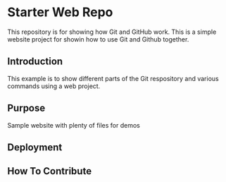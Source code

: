 # Starter Web Repo

This repository is for showing how Git and GitHub work.
This is a simple website project for showin how to use Git and Github together.

## Introduction

This example is to show different parts of the Git respository and various commands using a web project.

## Purpose

Sample website with plenty of files for demos

## Deployment

## How To Contribute